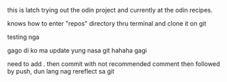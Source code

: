 this is latch trying out the odin project and currently at the odin recipes.

knows how to enter "repos" directory thru terminal and clone it on git

testing nga

gago di ko ma update yung nasa git hahaha gagi 

need to add . then commit with not recommended comment then followed by push, dun lang nag rereflect sa git
